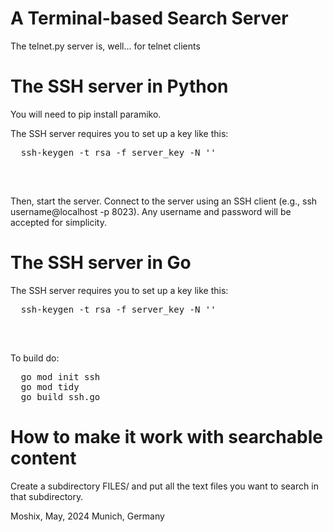 A Terminal-based Search Server
==============================


The telnet.py server is, well... for telnet clients

The SSH server in Python
========================

You will need to pip install paramiko. 


The SSH server requires you to set up a key like this:
<pre>
  ssh-keygen -t rsa -f server_key -N ''

</pre><br>
Then, start the server. 
Connect to the server using an SSH client (e.g., ssh username@localhost -p 8023). Any username and password will be accepted for simplicity.


The SSH server in Go
====================

The SSH server requires you to set up a key like this:
<pre>
  ssh-keygen -t rsa -f server_key -N ''

</pre><br>
  
  
To build do:
<pre>
  go mod init ssh
  go mod tidy
  go build ssh.go
</pre>


How to make it work with searchable content
===========================================

Create a subdirectory FILES/ and put all the text files you want to search in that subdirectory.   
  
Moshix, May, 2024
Munich, Germany
